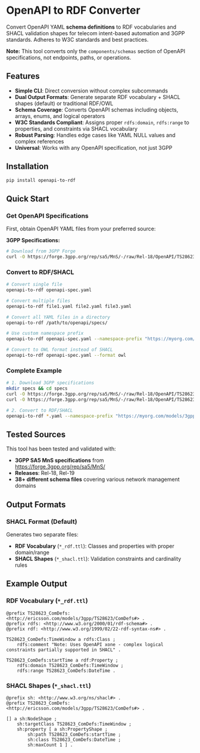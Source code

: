 # OpenAPI to RDF Converter

Convert OpenAPI YAML **schema definitions** to RDF vocabularies and SHACL validation shapes for telecom intent-based automation and 3GPP standards. Adheres to W3C standards and best practices.

**Note:** This tool converts only the `components/schemas` section of OpenAPI specifications, not endpoints, paths, or operations.

## Features

- **Simple CLI**: Direct conversion without complex subcommands
- **Dual Output Formats**: Generate separate RDF vocabulary + SHACL shapes (default) or traditional RDF/OWL
- **Schema Coverage**: Converts OpenAPI schemas including objects, arrays, enums, and logical operators
- **W3C Standards Compliant**: Assigns proper `rdfs:domain`, `rdfs:range` to properties, and constraints via SHACL vocabulary
- **Robust Parsing**: Handles edge cases like YAML NULL values and complex references
- **Universal**: Works with any OpenAPI specification, not just 3GPP

## Installation

```bash
pip install openapi-to-rdf
```

## Quick Start

### Get OpenAPI Specifications

First, obtain OpenAPI YAML files from your preferred source:

**3GPP Specifications:**
```bash
# Download from 3GPP Forge
curl -O https://forge.3gpp.org/rep/sa5/MnS/-/raw/Rel-18/OpenAPI/TS28623_ComDefs.yaml
```


### Convert to RDF/SHACL

```bash
# Convert single file
openapi-to-rdf openapi-spec.yaml

# Convert multiple files
openapi-to-rdf file1.yaml file2.yaml file3.yaml

# Convert all YAML files in a directory
openapi-to-rdf /path/to/openapi/specs/

# Use custom namespace prefix
openapi-to-rdf openapi-spec.yaml --namespace-prefix "https://myorg.com/models/"

# Convert to OWL format instead of SHACL
openapi-to-rdf openapi-spec.yaml --format owl
```

### Complete Example

```bash
# 1. Download 3GPP specifications
mkdir specs && cd specs
curl -O https://forge.3gpp.org/rep/sa5/MnS/-/raw/Rel-18/OpenAPI/TS28623_ComDefs.yaml
curl -O https://forge.3gpp.org/rep/sa5/MnS/-/raw/Rel-18/OpenAPI/TS28623_GenericNrm.yaml

# 2. Convert to RDF/SHACL
openapi-to-rdf *.yaml --namespace-prefix "https://myorg.com/models/3gpp/"
```

## Tested Sources

This tool has been tested and validated with:
- **3GPP SA5 MnS specifications** from https://forge.3gpp.org/rep/sa5/MnS/
- **Releases**: Rel-18, Rel-19
- **38+ different schema files** covering various network management domains

## Output Formats

### SHACL Format (Default)

Generates two separate files:
- **RDF Vocabulary** (`*_rdf.ttl`): Classes and properties with proper domain/range
- **SHACL Shapes** (`*_shacl.ttl`): Validation constraints and cardinality rules


## Example Output

### RDF Vocabulary (`*_rdf.ttl`)
```turtle
@prefix TS28623_ComDefs: <http://ericsson.com/models/3gpp/TS28623/ComDefs#> .
@prefix rdfs: <http://www.w3.org/2000/01/rdf-schema#> .
@prefix rdf: <http://www.w3.org/1999/02/22-rdf-syntax-ns#> .

TS28623_ComDefs:TimeWindow a rdfs:Class ;
    rdfs:comment "Note: Uses OpenAPI xone - complex logical constraints partially supported in SHACL" .

TS28623_ComDefs:startTime a rdf:Property ;
    rdfs:domain TS28623_ComDefs:TimeWindow ;
    rdfs:range TS28623_ComDefs:DateTime .
```

### SHACL Shapes (`*_shacl.ttl`)
```turtle
@prefix sh: <http://www.w3.org/ns/shacl#> .
@prefix TS28623_ComDefs: <http://ericsson.com/models/3gpp/TS28623/ComDefs#> .

[] a sh:NodeShape ;
    sh:targetClass TS28623_ComDefs:TimeWindow ;
    sh:property [ a sh:PropertyShape ;
        sh:path TS28623_ComDefs:startTime ;
        sh:class TS28623_ComDefs:DateTime ;
        sh:maxCount 1 ] .
```

